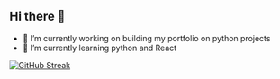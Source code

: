 ## Hi there 👋

<!--
**Caprice-Instinct/Caprice-Instinct** is a ✨ _special_ ✨ repository because its `README.md` (this file) appears on your GitHub profile.

Here are some ideas to get you started:

- 🔭 I’m currently working on ...
- 🌱 I’m currently learning ...
- 👯 I’m looking to collaborate on ...
- 🤔 I’m looking for help with ...
- 💬 Ask me about ...
- 📫 How to reach me: ...
- 😄 Pronouns: ...
- ⚡ Fun fact: ...
-->
- 🔭 I’m currently working on building my portfolio on python projects
- 🌱 I’m currently learning python and React

 [![GitHub Streak](https://streak-stats.demolab.com?user=Caprice-Instinct&theme=dark)](https://git.io/streak-stats)
